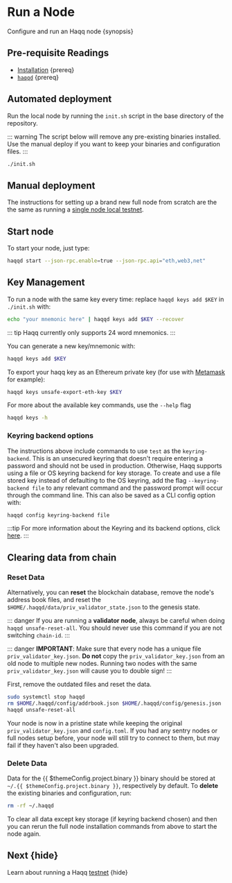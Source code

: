 <!--
order: 4
-->

# Run a Node

Configure and run an Haqq node {synopsis}

## Pre-requisite Readings

- [Installation](./installation.md) {prereq}
- [`haqqd`](./binary.md) {prereq}

## Automated deployment

Run the local node by running the `init.sh` script in the base directory of the repository.

::: warning
The script below will remove any pre-existing binaries installed. Use the manual deploy if you want
to keep your binaries and configuration files.
:::

```bash
./init.sh
```

## Manual deployment

The instructions for setting up a brand new full node from scratch are the the same as running a
[single node local testnet](./../guides/localnet/single_node.md#manual-localnet).

## Start node

To start your node, just type:

```bash
haqqd start --json-rpc.enable=true --json-rpc.api="eth,web3,net"
```

## Key Management

To run a node with the same key every time: replace `haqqd keys add $KEY` in `./init.sh` with:

```bash
echo "your mnemonic here" | haqqd keys add $KEY --recover
```

::: tip
Haqq currently only supports 24 word mnemonics.
:::

You can generate a new key/mnemonic with:

```bash
haqqd keys add $KEY
```

To export your haqq key as an Ethereum private key (for use with [Metamask](./../guides/keys-wallets/metamask.md) for example):

```bash
haqqd keys unsafe-export-eth-key $KEY
```

For more about the available key commands, use the `--help` flag

```bash
haqqd keys -h
```

### Keyring backend options

The instructions above include commands to use `test` as the `keyring-backend`. This is an unsecured
keyring that doesn't require entering a password and should not be used in production. Otherwise,
Haqq supports using a file or OS keyring backend for key storage. To create and use a file
stored key instead of defaulting to the OS keyring, add the flag `--keyring-backend file` to any
relevant command and the password prompt will occur through the command line. This can also be saved
as a CLI config option with:

```bash
haqqd config keyring-backend file
```

:::tip
For more information about the Keyring and its backend options, click [here](./../guides/keys-wallets/keyring.md).
:::

## Clearing data from chain

### Reset Data

Alternatively, you can **reset** the blockchain database, remove the node's address book files, and reset the `$HOME/.haqqd/data/priv_validator_state.json` to the genesis state.

::: danger
If you are running a **validator node**, always be careful when doing `haqqd unsafe-reset-all`. You should never use this command if you are not switching `chain-id`.
:::

::: danger
**IMPORTANT**: Make sure that every node has a unique file `priv_validator_key.json`. **Do not** copy the `priv_validator_key.json` from an old node to multiple new nodes. Running two nodes with the same `priv_validator_key.json` will cause you to double sign! 
:::

First, remove the outdated files and reset the data.

```bash
sudo systemctl stop haqqd
rm $HOME/.haqqd/config/addrbook.json $HOME/.haqqd/config/genesis.json
haqqd unsafe-reset-all
```

Your node is now in a pristine state while keeping the original `priv_validator_key.json` and `config.toml`. If you had any sentry nodes or full nodes setup before, your node will still try to connect to them, but may fail if they haven't also been upgraded.

### Delete Data

Data for the {{ $themeConfig.project.binary }} binary should be stored at `~/.{{ $themeConfig.project.binary }}`, respectively by default. To **delete** the existing binaries and configuration, run:

```bash
rm -rf ~/.haqqd
```

To clear all data except key storage (if keyring backend chosen) and then you can rerun the full node installation commands from above to start the node again.

## Next {hide}

Learn about running a Haqq [testnet](./../testnet/README.md) {hide}
